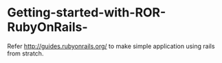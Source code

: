 Getting-started-with-ROR-RubyOnRails-
=====================================
Refer http://guides.rubyonrails.org/ to make simple application using rails from stratch.

